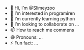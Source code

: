 - 👋 Hi, I’m @Slimeyzoo
- 👀 I’m interested in programiren
- 🌱 I’m currently learning python
- 💞️ I’m looking to collaborate on ...
- 📫 How to reach me commens
- 😄 Pronouns: ...
- ⚡ Fun fact: ...

<!---
Slimeyzoo/Slimeyzoo is a ✨ special ✨ repository because its `README.md` (this file) appears on your GitHub profile.
You can click the Preview link to take a look at your changes.
--->
